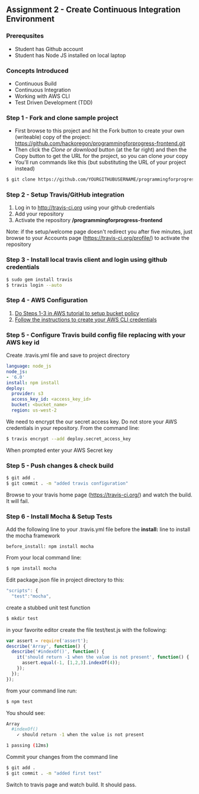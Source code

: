 ## Assignment 2 - Create Continuous Integration Environment

### Prerequsites
- Student has Github account
- Student has Node JS installed on local laptop

### Concepts Introduced
- Continuous Build
- Continuous Integration
- Working with AWS CLI
- Test Driven Development (TDD)

### Step 1 - Fork and clone sample project
- First browse to this project and hit the Fork button to create your own (writeable) copy of the project: https://github.com/hackoregon/programmingforprogress-frontend.git
- Then click the *Clone or download* button (at the far right) and then the Copy button to get the URL for the project, so you can clone *your* copy
- You'll run commands like this (but substituting the URL of your project instead)
```bash
$ git clone https://github.com/YOURGITHUBUSERNAME/programmingforprogress-frontend.git
```
### Step 2 - Setup Travis/GitHub integration
1. Log in to http://travis-ci.org using your github credentials
2. Add your repository
3. Activate the repository **<github user name>/programmingforprogress-frontend**

Note: if the setup/welcome page doesn't redirect you after five minutes, just browse to your Accounts page (https://travis-ci.org/profile/) to activate the repository

### Step 3 - Install local travis client and login using github credentials
```bash 
$ sudo gem install travis
$ travis login --auto
```
### Step 4 - AWS Configuration
1. [Do Steps 1-3 in AWS tutorial to setup bucket policy](http://docs.aws.amazon.com/gettingstarted/latest/swh/setting-up.html)
2. [Follow the instructions to create your AWS CLI credentials](http://docs.aws.amazon.com/cli/latest/userguide/cli-chap-getting-set-up.html)

### Step 5 - Configure Travis build config file replacing with your AWS key id
Create .travis.yml file and save to project directory
```yaml
language: node_js
node_js:
- '6.0'
install: npm install
deploy:
  provider: s3
  access_key_id: <access_key_id>
  bucket: <bucket_name>
  region: us-west-2
```
We need to encrypt the our secret access key. Do not store your AWS credentials in your repository. From the command line:

```bash
$ travis encrypt --add deploy.secret_access_key 
```
When prompted enter your AWS Secret key

### Step 5 - Push changes & check build
```bash
$ git add .
$ git commit . -m "added travis configuration"
```
Browse to your travis home page (https://travis-ci.org/) and watch the build. It will fail.

### Step 6 - Install Mocha & Setup Tests

Add the following line to your .travis.yml file before the **install:** line to install the mocha framework

`
before_install: npm install mocha
`

From your local command line:
```bash
$ npm install mocha
```

Edit package.json file in project directory to this:
```javascript
"scripts": {
  "test":"mocha",
```

create a stubbed unit test function

```bash
$ mkdir test
```
in your favorite editor create the file test/test.js with the following:

```javascript
var assert = require('assert');
describe('Array', function() {
  describe('#indexOf()', function() {
    it('should return -1 when the value is not present', function() {
      assert.equal(-1, [1,2,3].indexOf(4));
    });
  });
});
```

from your command line run:

```bash
$ npm test
```

You should see:
```bash
Array
  #indexOf()
    ✓ should return -1 when the value is not present

1 passing (12ms)
```

Commit your changes from the command line

```bash
$ git add .
$ git commit . -m "added first test"
```

Switch to travis page and watch build. It should pass.

